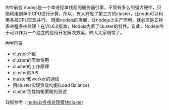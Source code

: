 ###前言
nodejs是一个单进程单线程的服务器引擎，不管有多么的强大硬件，只能利用到单个CPU进行计算。所以，有人开发了第三方的cluster，让node可以利用多核CPU实现并行。
随着nodejs的发展，让nodejs上生产环境，就必须是支持多进程多核处理！在V0.6.0版本，Nodejs内置了cluster的特性。自此，Nodejs终于可以作为一个独立的应用开发解决方案，映入大家眼帘了。

###目录
* cluster介绍
* cluster的简单使用
* cluster的工作原理
* cluster的API
* master和worker的通信
* 用cluster实现负载均衡(Load Balance)
* cluster负载均衡策略的测试

详细参考：[node.js多核处理模块cluster](http://www.geedoo.info/node-js-multicore-processing-module-cluster.html)
